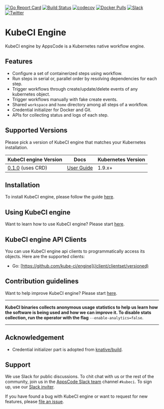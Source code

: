 [![Go Report Card](https://goreportcard.com/badge/github.com/kube-ci/engine)](https://goreportcard.com/report/github.com/kube-ci/engine)
[![Build Status](https://travis-ci.org/kube-ci/engine.svg?branch=master)](https://travis-ci.org/kube-ci/engine)
[![codecov](https://codecov.io/gh/kube-ci/engine/branch/master/graph/badge.svg)](https://codecov.io/gh/kube-ci/engine)
[![Docker Pulls](https://img.shields.io/docker/pulls/kube-ci/kubeci-engine.svg)](https://hub.docker.com/r/kubeci/kubeci-engine/)
[![Slack](https://slack.appscode.com/badge.svg)](https://slack.appscode.com)
[![Twitter](https://img.shields.io/twitter/follow/thekubeci.svg?style=social&logo=twitter&label=Follow)](https://twitter.com/intent/follow?screen_name=TheKubeCi)

# KubeCI Engine

KubeCI engine by AppsCode is a Kubernetes native workflow engine.

## Features

- Configure a set of containerized steps using workflow.
- Run steps in serial or, parallel order by resolving dependencies for each step.
- Trigger workflows through create/update/delete events of any kubernetes object.
- Trigger workflows manually with fake create events.
- Shared `workspace` and `home` directory among all steps of a workflow.
- Credential initializer for Docker and Git.
- APIs for collecting status and logs of each step.

## Supported Versions

Please pick a version of KubeCI engine that matches your Kubernetes installation.

| KubeCI engine Version                                                                      | Docs                                                            | Kubernetes Version |
|------------------------------------------------------------------------------------|-----------------------------------------------------------------|--------------------|
| [0.1.0](https://github.com/kube-ci/engine/releases/tag/0.1.0) (uses CRD) | [User Guide](https://kube.ci/products/engine/0.1.0)    | 1.9.x+             |

## Installation

To install KubeCI engine, please follow the guide [here](https://kube.ci/products/engine/0.1.0/setup/install).

## Using KubeCI engine

Want to learn how to use KubeCI engine? Please start [here](https://kube.ci/products/engine/0.1.0).

## KubeCI engine API Clients

You can use KubeCI engine api clients to programmatically access its objects. Here are the supported clients:

- Go: [https://github.com/kube-ci/engine](/client/clientset/versioned)

## Contribution guidelines

Want to help improve KubeCI engine? Please start [here](https://kube.ci/products/engine/0.1.0/welcome/contributing).

---

**KubeCI binaries collects anonymous usage statistics to help us learn how the software is being used and how we can improve it. To disable stats collection, run the operator with the flag** `--enable-analytics=false`.

---

## Acknowledgement

 - Credential initializer part is adopted from [knative/build](https://github.com/knative/build).

## Support

We use Slack for public discussions. To chit chat with us or the rest of the community, join us in the [AppsCode Slack team](https://appscode.slack.com/messages/C8NCX6N23/details/) channel `#kubeci`. To sign up, use our [Slack inviter](https://slack.appscode.com/).

If you have found a bug with KubeCI engine or want to request for new features, please [file an issue](https://github.com/kube-ci/project/issues/new).